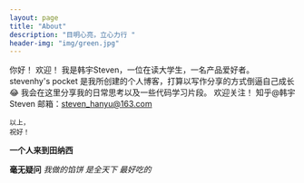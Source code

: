 ```yaml
---
layout: page
title: "About"
description: "目明心亮，立心力行 " 
header-img: "img/green.jpg"
---
```


你好！
欢迎！
    我是韩宇Steven，一位在读大学生，一名产品爱好者。
    stevenhy's pocket 是我所创建的个人博客，打算以写作分享的方式倒逼自己成长😂
    我会在这里分享我的日常思考以及一些代码学习片段。
    欢迎关注！
    知乎@韩宇Steven
    邮箱：steven_hanyu@163.com

    以上，
    祝好！

**一个人来到田纳西**

__毫无疑问__
*我做的馅饼
是全天下*
_最好吃的_
    






